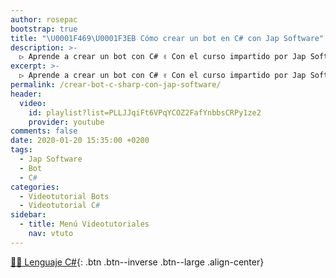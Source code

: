```yaml
---
author: rosepac
bootstrap: true
title: "\U0001F469‍\U0001F3EB Cómo crear un bot en C# con Jap Software"
description: >-
  ▷ Aprende a crear un bot con C# ✌️ Con el curso impartido por Jap Software
excerpt: >-
  ▷ Aprende a crear un bot con C# ✌️ Con el curso impartido por Jap Software
permalink: /crear-bot-c-sharp-con-jap-software/
header:
  video:
    id: playlist?list=PLLJJqiFt6VPqYCOZ2FafYnbbsCRPy1ze2
    provider: youtube
comments: false
date: 2020-01-20 15:35:00 +0200
tags:
  - Jap Software
  - Bot
  - C#
categories:
  - Videotutorial Bots
  - Videotutorial C#
sidebar:
  - title: Menú Videotutoriales
    nav: vtuto
---
```


[👨‍💻 Lenguaje C#](/cursos-tecnologia/#c-c-c){: .btn .btn--inverse .btn--large .align-center}
